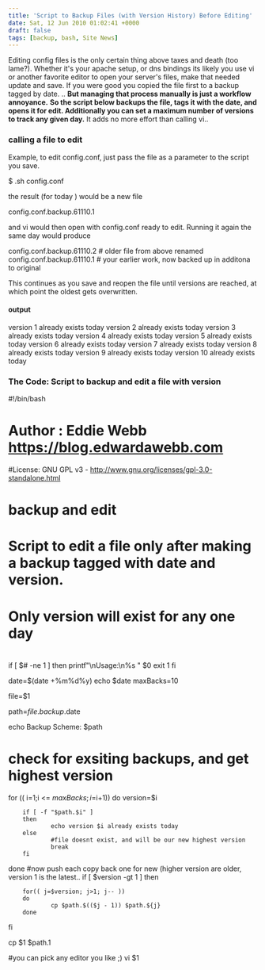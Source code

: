 ```yaml
---
title: 'Script to Backup Files (with Version History) Before Editing'
date: Sat, 12 Jun 2010 01:02:41 +0000
draft: false
tags: [backup, bash, Site News]
---
```


Editing config files is the only certain thing above taxes and death (too lame?). Whether it's your apache setup, or dns bindings its likely you use vi or another favorite editor to open your server's files, make that needed update and save. If you were good you copied the file first to a backup tagged by date. .. **But managing that process manually is just a workflow annoyance.** **So the script below backups the file, tags it with the date, and opens it for edit. Additionally you can set a maximum number of versions to track any given day.** It adds no more effort than calling vi..

### calling a file to edit

Example, to edit config.conf, just pass the file as a parameter to the script you save.

$ <thisscript>.sh config.conf

the result (for today ) would be a new file

config.conf.backup.61110.1

and vi would then open with config.conf ready to edit. Running it again the same day would produce

config.conf.backup.61110.2 # older file from above renamed
config.conf.backup.61110.1 # your earlier work, now backed up in additona to original

This continues as you save and reopen the file until versions are reached, at which point the oldest gets overwritten.

#### output

version 1 already exists today
version 2 already exists today
version 3 already exists today
version 4 already exists today
version 5 already exists today
version 6 already exists today
version 7 already exists today
version 8 already exists today
version 9 already exists today
version 10 already exists today

### The Code: Script to backup and edit a file with version

#!/bin/bash
# Author : Eddie Webb https://blog.edwardawebb.com
#License: GNU GPL v3 - http://www.gnu.org/licenses/gpl-3.0-standalone.html
#
#    backup and edit
# Script to edit a file only after making a backup tagged with date and version. 
# Only version will exist for any one day
#



if [ $# -ne 1 ]
then
	printf"\nUsage:\n%s " $0
	exit 1
fi

date=$(date +%m%d%y)
echo $date
maxBacks=10

file=$1

path=$file.backup.$date

echo Backup Scheme: $path

# check for exsiting backups, and get highest version
for (( i=1;i <= $maxBacks; i=$i+1))
do
version=$i

        if [ -f "$path.$i" ]
        then
                echo version $i already exists today
        else
                #file doesnt exist, and will be our new highest version
                break
        fi
done
#now push each copy back one for new (higher version are older, version 1 is the latest..
if [ $version -gt 1 ]
then

        for(( j=$version; j>1; j-- ))
        do
                cp $path.$(($j - 1)) $path.${j}
        done
fi


cp $1 $path.1

#you can pick any editor you like ;)
vi $1
